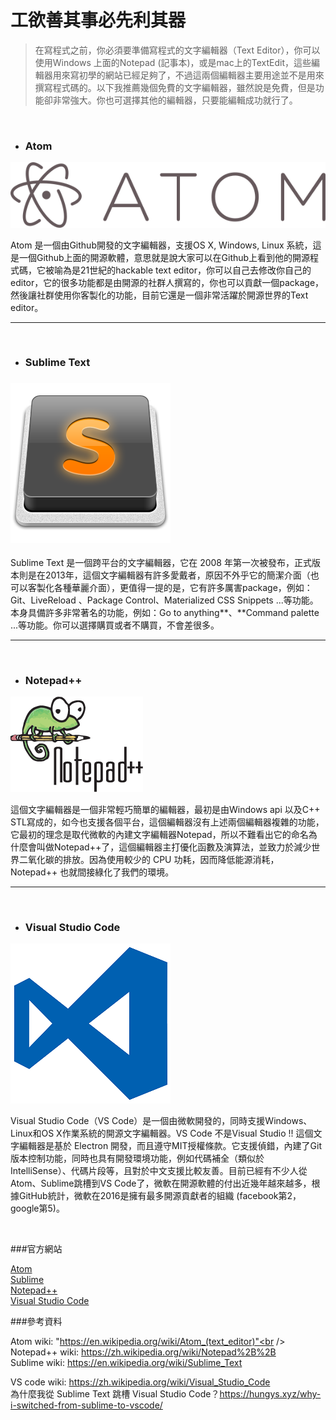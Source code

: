 # 工欲善其事必先利其器

> 在寫程式之前，你必須要準備寫程式的文字編輯器（Text Editor），你可以使用Windows 上面的Notepad (記事本)，或是mac上的TextEdit，這些編輯器用來寫初學的網站已經足夠了，不過這兩個編輯器主要用途並不是用來撰寫程式碼的。以下我推薦幾個免費的文字編輯器，雖然說是免費，但是功能卻非常強大。你也可選擇其他的編輯器，只要能編輯成功就行了。

<br />


* ### Atom

![](/assets/Atom_icon.png)

Atom 是一個由Github開發的文字編輯器，支援OS X, Windows, Linux 系統，這是一個Github上面的開源軟體，意思就是說大家可以在Github上看到他的開源程式碼，它被喻為是21世紀的hackable text editor，你可以自己去修改你自己的editor，它的很多功能都是由開源的社群人撰寫的，你也可以貢獻一個package，然後讓社群使用你客製化的功能，目前它還是一個非常活躍於開源世界的Text editor。

---
<br />


* ### Sublime Text

### ![](/assets/Sublime_Text_Logo.png)

Sublime Text 是一個跨平台的文字編輯器，它在 2008 年第一次被發布，正式版本則是在2013年，這個文字編輯器有許多愛戴者，原因不外乎它的簡潔介面（也可以客製化各種華麗介面），更值得一提的是，它有許多厲害package，例如：Git、LiveReload 、Package Control、Materialized CSS Snippets ...等功能。本身具備許多非常著名的功能，例如：Go to anything**、**Command palette ...等功能。你可以選擇購買或者不購買，不會差很多。

---
<br />


* ### Notepad++

![](/assets/Notepad++_Logo.png)

這個文字編輯器是一個非常輕巧簡單的編輯器，最初是由Windows api 以及C++ STL寫成的，如今也支援各個平台，這個編輯器沒有上述兩個編輯器複雜的功能，它最初的理念是取代微軟的內建文字編輯器Notepad，所以不難看出它的命名為什麼會叫做Notepad++了，這個編輯器主打優化函數及演算法，並致力於減少世界二氧化碳的排放。因為使用較少的 CPU 功耗，因而降低能源消耗，Notepad++ 也就間接綠化了我們的環境。

---
<br />

* ### Visual Studio Code
![](/assets/Visual_Studio_Code_0.10.1_icon.png)

Visual Studio Code（VS Code）是一個由微軟開發的，同時支援Windows、Linux和OS X作業系統的開源文字編輯器。VS Code 不是Visual Studio !! 這個文字編輯器是基於 Electron 開發，而且遵守MIT授權條款。它支援偵錯，內建了Git 版本控制功能，同時也具有開發環境功能，例如代碼補全（類似於 IntelliSense）、代碼片段等，且對於中文支援比較友善。目前已經有不少人從Atom、Sublime跳槽到VS Code了，微軟在開源軟體的付出近幾年越來越多，根據GitHub統計，微軟在2016是擁有最多開源貢獻者的組織 (facebook第2，google第5)。




<br />

###官方網站 <br />

[Atom](https://atom.io) <br />
[Sublime](https://www.sublimetext.com)<br />
[Notepad++](https://notepad-plus-plus.org/zh/)<br />
[Visual Studio Code](https://code.visualstudio.com/)<br />

###參考資料


Atom wiki: "https://en.wikipedia.org/wiki/Atom_(text_editor)"<br />
Notepad++ wiki: https://zh.wikipedia.org/wiki/Notepad%2B%2B<br />
Sublime wiki: https://en.wikipedia.org/wiki/Sublime_Text<br />

VS code wiki: https://zh.wikipedia.org/wiki/Visual_Studio_Code <br />
為什麼我從 Sublime Text 跳槽 Visual Studio Code？https://hungys.xyz/why-i-switched-from-sublime-to-vscode/<br />



























